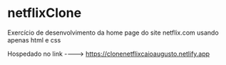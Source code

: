 # netflixClone
Exercício de desenvolvimento da home page do site netflix.com usando apenas html e css

Hospedado no link ----> https://clonenetflixcaioaugusto.netlify.app
